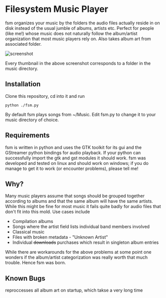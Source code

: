 Filesystem Music Player
=======================

fsm organizes your music by the folders the audio files actually reside in on disk instead of the usual jumble of albums, artists etc. Perfect for people (like me!) whose music does not naturally follow the album/artist organization that most music players rely on. Also takes album art from associated folder.

![screenshot](https://raw.github.com/zodiac/fsm/master/screenshot.jpg)

Every thumbnail in the above screenshot corresponds to a folder in the music directory.

Installation
------------

Clone this repository, cd into it and run 

```python ./fsm.py```

By default fsm plays songs from ~/Music. Edit fsm.py to change it to your music directory of choice.

Requirements
------------

fsm is written in python and uses the GTK toolkit for its gui and the GStreamer python bindings for audio playback. If your python can successfully import the gtk and gst modules it should work. fsm was developed and tested on linux and should work on windows; if you do manage to get it to work (or encounter problems), please tell me!

Why?
----

Many music players assume that songs should be grouped together according to albums and that the same album will have the same artists. While this might be fine for most music it fails quite badly for audio files that don't fit into this mold. Use cases include

- Compilation albums
- Songs where the artist field lists individual band members involved
- Classical music
- Files with broken metadata - "Unknown Artist"
- Individual ~~downloads~~ purchases which result in singleton album entries

While there are workarounds for the above problems at some point one wonders if the album/artist categorization was really worth that much trouble. Hence fsm was born.

Known Bugs
----------

reproccesses all album art on startup, which takse a very long time
